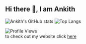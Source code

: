 ## Hi there 👋, I am Ankith
![Ankith's GitHub stats](https://github-readme-stats.vercel.app/api?username=AnkithAbhayan&theme=merko&include_all_commits=true&line_height=21)
![Top Langs](https://github-readme-stats.vercel.app/api/top-langs/?username=AnkithAbhayan&card_width=325)  
    
![Profile Views](https://api.ghprofile.me/view?username=AnkithAbhayan&label=profile_views)  
to check out my website click [here](https://www.youtube.com/watch?v=j5a0jTc9S10)

